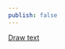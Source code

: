 ```yaml
---
publish: false
---
```


<a href="/guide/lesson-015">Draw text</a>

<script setup>
import SDFText from '../components/SDFText.vue'
</script>

<SDFText />
